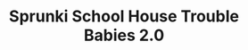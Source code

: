 ---
slug: sprunki-school-house-trouble-babies-20-2627
title: Sprunki School House Trouble Babies 2.0
description: "Sprunki School House Trouble Babies 2.0 is an exciting online game. Play for free directly in your browser!"
icon: /images/popular_mods/Sprunki School House Trouble Babies 2.0.png
url: https://wowtbc.net/sprunkin/sprunki-babies2/index.html
previewImage: /images/popular_mods/Sprunki School House Trouble Babies 2.0.png
type: popular mods

# SEO配置
seo:
  title: "Sprunki School House Trouble Babies 2.0 - Play Free Online Game | Fun Browser Games"
  description: "Sprunki School House Trouble Babies 2.0 - Play this fun online game for free in your browser. No download required!"
  ogImage: "/images/popular_mods/Sprunki School House Trouble Babies 2.0.png"
  keywords: "sprunki-school-house-trouble-babies-20-2627, online game, browser game, free game, popular mods game, play online"

videoUrls:
  - https://www.youtube.com/embed/example1
  - https://www.youtube.com/embed/example2

whyPlay:
  title: "Why Play Sprunki School House Trouble Babies 2.0?"
  items:
    - "Immersive Gameplay: Sprunki School House Trouble Babies 2.0 offers an engaging and immersive gaming experience that will keep you entertained for hours"
    - "Challenging Levels: Test your skills with increasingly difficult challenges and obstacles"
    - "Beautiful Graphics: Enjoy stunning visuals and smooth animations that bring the game world to life"
    - "Regular Updates: New content and features are added regularly to keep the game fresh and exciting"
    - "Free to Play: Experience all the fun without spending a penny"
    - "Community Features: Connect with other players, share strategies, and compete for high scores"
    - "Cross-Platform: Play on any device with a web browser, no downloads required"

features:
  title: "Key Features of Sprunki School House Trouble Babies 2.0"
  image: "/images/popular_mods/Sprunki School House Trouble Babies 2.0.png"
  items:
    - "Intuitive Controls: Easy to learn controls make Sprunki School House Trouble Babies 2.0 accessible for players of all skill levels"
    - "Multiple Game Modes: Enjoy various gameplay options that provide different challenges and experiences"
    - "Character Customization: Personalize your gaming experience with unique characters and items"
    - "Achievement System: Complete special tasks to earn rewards and recognition"
    - "Leaderboards: Compete with players worldwide and see who can achieve the highest scores"

characteristics:
  title: "Game Characteristics"
  image: "/images/popular_mods/Sprunki School House Trouble Babies 2.0.png"
  items:
    - "Genre: Popular mods game with elements of strategy and skill"
    - "Difficulty: Suitable for both casual gamers and those seeking a challenge"
    - "Play Time: Quick sessions or extended gameplay, depending on your preference"
    - "Art Style: Vibrant and engaging visuals that enhance the gaming experience"
    - "Sound Design: Immersive audio that complements the gameplay perfectly"

info: "Sprunki School House Trouble Babies 2.0 is an exciting online game that offers players a unique and engaging gaming experience. With its intuitive controls, stunning visuals, and challenging gameplay, Sprunki School House Trouble Babies 2.0 provides hours of entertainment for players of all ages and skill levels. Whether you're looking for a quick gaming session during a break or an extended play session, Sprunki School House Trouble Babies 2.0 delivers an immersive experience that will keep you coming back for more. The game features multiple levels of increasing difficulty, ensuring that players are constantly challenged as they progress. With regular updates adding new content and features, Sprunki School House Trouble Babies 2.0 remains fresh and exciting, providing endless entertainment options for its growing community of players."

howToPlayIntro: "Welcome to Sprunki School House Trouble Babies 2.0! This guide will walk you through the basics and help you master the game. Whether you're a beginner or looking to improve your skills, these tips and instructions will enhance your gaming experience."

howToPlaySteps:
  - title: "Getting Started"
    description: "Begin your Sprunki School House Trouble Babies 2.0 adventure by familiarizing yourself with the controls. Use your keyboard or mouse to navigate through the game interface. The tutorial will guide you through the basic mechanics and help you understand the objectives."
  - title: "Understanding the Objectives"
    description: "In Sprunki School House Trouble Babies 2.0, your main goal is to progress through levels by completing specific objectives. Each level presents unique challenges that require different strategies and approaches."
  - title: "Mastering the Controls"
    description: "Practice using the controls to improve your precision and reaction time. Sprunki School House Trouble Babies 2.0 requires quick reflexes and strategic thinking to overcome obstacles and defeat opponents."
  - title: "Utilizing Power-ups"
    description: "Collect power-ups throughout the game to enhance your abilities and overcome difficult challenges. Each power-up offers unique advantages that can be crucial for success."
  - title: "Developing Strategies"
    description: "As you progress in Sprunki School House Trouble Babies 2.0, develop effective strategies for different scenarios. Analyze patterns, anticipate challenges, and adapt your approach to maximize your performance."

faq:
  title: "Frequently Asked Questions about Sprunki School House Trouble Babies 2.0"
  items:
    - question: "Is Sprunki School House Trouble Babies 2.0 free to play?"
      answer: "Yes, Sprunki School House Trouble Babies 2.0 is completely free to play directly in your web browser. No downloads or purchases are required to enjoy the full game experience."
    - question: "Can I play Sprunki School House Trouble Babies 2.0 on mobile devices?"
      answer: "Yes, Sprunki School House Trouble Babies 2.0 is optimized for both desktop and mobile play. You can enjoy the game on any device with a web browser and internet connection."
    - question: "Are there any in-game purchases?"
      answer: "While Sprunki School House Trouble Babies 2.0 is free to play, there may be optional in-game purchases available for cosmetic items or additional features that don't affect core gameplay."
    - question: "How often is Sprunki School House Trouble Babies 2.0 updated?"
      answer: "The developers regularly update Sprunki School House Trouble Babies 2.0 with new content, features, and improvements based on player feedback and game performance."
    - question: "Can I play Sprunki School House Trouble Babies 2.0 offline?"
      answer: "Currently, Sprunki School House Trouble Babies 2.0 requires an internet connection to play as it's a browser-based online game."
    - question: "Is Sprunki School House Trouble Babies 2.0 suitable for children?"
      answer: "Yes, Sprunki School House Trouble Babies 2.0 is designed to be family-friendly and suitable for players of all ages."
    - question: "How do I report bugs or issues?"
      answer: "If you encounter any problems while playing Sprunki School House Trouble Babies 2.0, you can report them through the game's support page or contact the developers directly through their website."
    - question: "Still Have Questions?"
      answer: "If you have additional questions about Sprunki School House Trouble Babies 2.0 that aren't covered in this FAQ, please visit our support center or contact our customer service team for assistance."
---